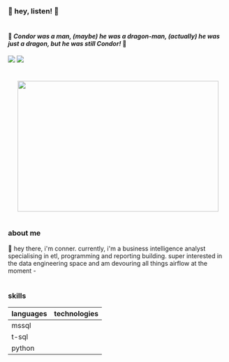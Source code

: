#

### :fairy: hey, listen! :fairy:

#

#### :dragon: *Condor was a man, (maybe) he was a dragon-man, (actually) he was just a dragon, but he was still Condor!* :dragon:

<!--- badges --->
[<img src="https://img.shields.io/badge/Tableau-E97627?style=for-the-badge&logo=Tableau&logoColor=white">](https://public.tableau.com/app/profile/connerferguson)
[<img src="https://img.shields.io/badge/LinkedIn-0077B5?style=for-the-badge&logo=linkedin&logoColor=white">](https://www.linkedin.com/in/connerferguson/)

#

<p align="center">
    <img width="460" height="300" src="https://cdn.britannica.com/92/216092-050-4B31C2B7/custom-library.jpg?q=60">
</p>

#
### about me
:wave: hey there, i'm conner. currently, i'm a business intelligence analyst specialising in etl, programming and reporting building. super interested in the data engineering space and am devouring all things airflow at the moment
    - 

#
### skills

| languages          |        technologies   |
|---------------|---------------|
| mssql     | 
| t-sql     |
| python    |

###
